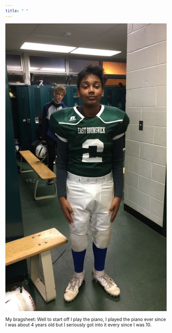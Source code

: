 ```yaml
---
title: " "
---
```


<img src="IMG_0322.jpg">

My bragsheet: Well to start off I play the piano, I played the piano ever since I was about 4 years old but I seriously got into it every since I was 10. 
